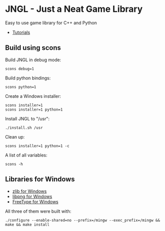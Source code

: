 # JNGL - Just a Neat Game Library

Easy to use game library for C++ and Python

* [Tutorials](http://bixense.com/jngl/tutorials)

## Build using scons

Build JNGL in debug mode:
```
scons debug=1
```

Build python bindings:
```
scons python=1
```

Create a Windows installer:
```
scons installer=1
scons installer=1 python=1
```

Install JNGL to "/usr":
```
./install.sh /usr
```

Clean up:
```
scons installer=1 python=1 -c
```

A list of all variables:
```
scons -h
```

## Libraries for Windows

* [zlib for Windows](http://gnuwin32.sourceforge.net/packages/zlib.htm)
* [libpng for Windows](http://gnuwin32.sourceforge.net/packages/libpng.htm)
* [FreeType for Windows](http://gnuwin32.sourceforge.net/packages/freetype.htm)

All three of them were built with:
```
./configure --enable-shared=no --prefix=/mingw --exec_prefix=/mingw && make && make install
```